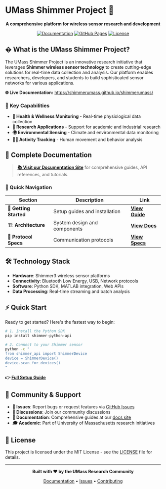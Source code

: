 # UMass Shimmer Project 📡

<div align="center">

**A comprehensive platform for wireless sensor research and development**

[![Documentation](https://img.shields.io/badge/docs-live-brightgreen)](https://shimmerumass.github.io/shimmerumass/)
[![GitHub Pages](https://github.com/shimmerumass/shimmerumass/workflows/Deploy%20MkDocs%20to%20GitHub%20Pages/badge.svg)](https://github.com/shimmerumass/shimmerumass/actions)
[![License](https://img.shields.io/badge/license-MIT-blue.svg)](LICENSE)

</div>

## � What is the UMass Shimmer Project?

The UMass Shimmer Project is an innovative research initiative that leverages **Shimmer wireless sensor technology** to create cutting-edge solutions for real-time data collection and analysis. Our platform enables researchers, developers, and students to build sophisticated sensor networks for various applications.

**🌐 Live Documentation:** https://shimmerumass.github.io/shimmerumass/

### 🎯 Key Capabilities

- **🏥 Health & Wellness Monitoring** - Real-time physiological data collection
- **🔬 Research Applications** - Support for academic and industrial research
- **🌍 Environmental Sensing** - Climate and environmental data monitoring
- **🏃‍♀️ Activity Tracking** - Human movement and behavior analysis

## 📖 Complete Documentation

> **[📚 Visit our Documentation Site](https://shimmerumass.github.io/shimmerumass/)** for comprehensive guides, API references, and tutorials.

### 🔗 Quick Navigation

| Section | Description | Link |
|---------|-------------|------|
| 🚀 **Getting Started** | Setup guides and installation | **[View Guide](https://shimmerumass.github.io/shimmerumass/getting-started/)** |
| 🏗️ **Architecture** | System design and components | **[View Docs](https://shimmerumass.github.io/shimmerumass/architecture/)** |
| 📡 **Protocol Specs** | Communication protocols | **[View Specs](https://shimmerumass.github.io/shimmerumass/protocol/)** |

## 🛠️ Technology Stack

- **Hardware**: Shimmer3 wireless sensor platforms
- **Connectivity**: Bluetooth Low Energy, USB, Network protocols
- **Software**: Python SDK, MATLAB integration, Web APIs
- **Data Processing**: Real-time streaming and batch analysis

## ⚡ Quick Start

Ready to get started? Here's the fastest way to begin:

```bash
# 1. Install the Python SDK
pip install shimmer-python-api

# 2. Connect to your Shimmer sensor
python -c "
from shimmer_api import ShimmerDevice
device = ShimmerDevice()
device.scan_for_devices()
"
```

**👉 [Full Setup Guide](https://shimmerumass.github.io/shimmerumass/getting-started/)**

## 🤝 Community & Support

- **📧 Issues**: Report bugs or request features via [GitHub Issues](https://github.com/shimmerumass/shimmerumass/issues)
- **💬 Discussions**: Join our community discussions
- **📖 Documentation**: Comprehensive guides at our [docs site](https://shimmerumass.github.io/shimmerumass/)
- **🎓 Academic**: Part of University of Massachusetts research initiatives

## 📄 License

This project is licensed under the MIT License - see the [LICENSE](LICENSE) file for details.

---

<div align="center">

**Built with ❤️ by the UMass Research Community**

[Documentation](https://shimmerumass.github.io/shimmerumass/) • [Issues](https://github.com/shimmerumass/shimmerumass/issues) • [Contributing](https://shimmerumass.github.io/shimmerumass/)

</div>
